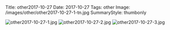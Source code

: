 Title: other2017-10-27
Date: 2017-10-27
Tags: other
Image: /images/other/other2017-10-27-1-tn.jpg
SummaryStyle: thumbonly

![other2017-10-27-1.jpg]({filename}/images/other/other2017-10-27-1.jpg)
![other2017-10-27-2.jpg]({filename}/images/other/other2017-10-27-2.jpg)
![other2017-10-27-3.jpg]({filename}/images/other/other2017-10-27-3.jpg)
